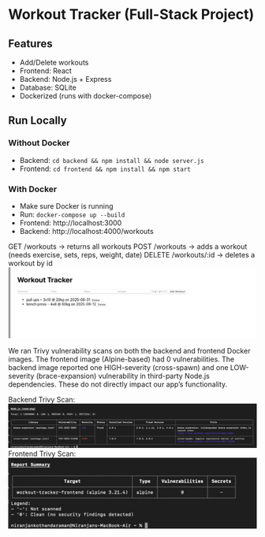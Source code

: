 # Workout Tracker (Full-Stack Project)

## Features
- Add/Delete workouts
- Frontend: React
- Backend: Node.js + Express
- Database: SQLite
- Dockerized (runs with docker-compose)

## Run Locally
### Without Docker
- Backend: `cd backend && npm install && node server.js`
- Frontend: `cd frontend && npm install && npm start`

### With Docker
- Make sure Docker is running
- Run: `docker-compose up --build`
- Frontend: http://localhost:3000
- Backend: http://localhost:4000/workouts

GET    /workouts         → returns all workouts
POST   /workouts         → adds a workout (needs exercise, sets, reps, weight, date)
DELETE /workouts/:id     → deletes a workout by id
![alt text](image.png)

We ran Trivy vulnerability scans on both the backend and frontend Docker images.
The frontend image (Alpine-based) had 0 vulnerabilities.
The backend image reported one HIGH-severity (cross-spawn) and one LOW-severity (brace-expansion) vulnerability in third-party Node.js dependencies. These do not directly impact our app’s functionality.

Backend Trivy Scan: ![alt text](image-1.png)
Frontend Trivy Scan: ![alt text](image-2.png)
